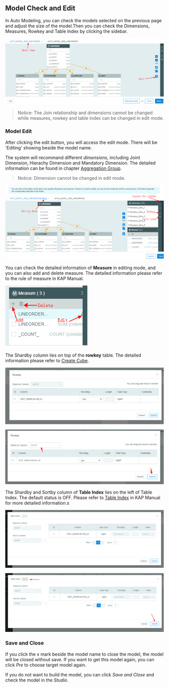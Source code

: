 ## Model Check and Edit

In Auto Modeling, you can check the models selected on the previous page and adjust the size of the model.Then you can check the Dimensions, Measures, Rowkey and Table Index by clicking the sidebar. 

![Model Page](images/model/model_edit_check.en.png)

> Notice: The Join relationship and dimensions cannot be changed while measures, rowkey and table       index can be changed in edit mode.

### Model Edit

After clicking the edit button, you will access the edit mode. There will be 'Editing' showing beside the model name.

The system will recommand different *dimensions*, including Joint Dimension, Hierachy Dimension and Mandatory Dimension. The detailed information can be found in chapter [Aggregation Group](../model/cube/aggregation_group.en.md).

> Notice: Dimension cannot be changed in edit mode.

![Edit mode](images/model/model_edit.en.png)

You can check the detailed information of **Measure** in editing mode, and you can also add and delete measure. The detailed information please refer to the rule of measure in KAP Manual.

![Measure](images/model/model_measure.en.png)

The Shardby column lies on top of the **rowkey** table. The detailed information please refer to [Create Cube](../model/cube/create_cube.en.md).

![Rowkey out of editing](images/model/rowkey_no_edit.en.png)

![Rowkeys with editing](images/model/rowkey_edit.en.png)

The Shardby and Sortby column of **Table Index** lies on the left of Table Index. The default status is OFF. Please refer to [Table Index](../model/cube/table_index.en.md) in KAP Manual for more detailed information.s

![Table Index without editing](images/model/table_index_no_edit.en.png)

![Table Index with Editing](images/model/table_index_edit.en.png)

### Save and Close

If you click the x mark beside the model name to close the model, the model will be closed without save. If you want to get this model again, you can click *Pre* to choose target model again.

If you do not want to build the model, you can click *Save and Close* and check the model in the *Studio*.